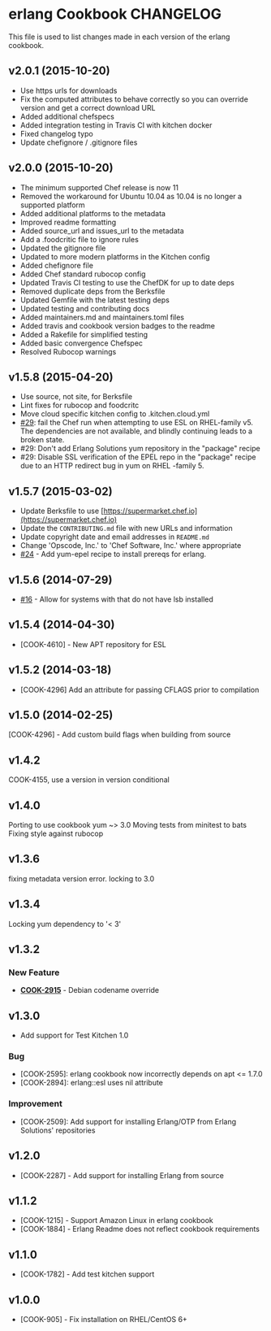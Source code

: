 # erlang Cookbook CHANGELOG
This file is used to list changes made in each version of the erlang cookbook.

## v2.0.1 (2015-10-20)
- Use https urls for downloads
- Fix the computed attributes to behave correctly so you can override version and get a correct download URL
- Added additional chefspecs
- Added integration testing in Travis CI with kitchen docker
- Fixed changelog typo
- Update chefignore / .gitignore files

## v2.0.0 (2015-10-20)
- The minimum supported Chef release is now 11
- Removed the workaround for Ubuntu 10.04 as 10.04 is no longer a supported platform
- Added additional platforms to the metadata
- Improved readme formatting
- Added source_url and issues_url to the metadata
- Add a .foodcritic file to ignore rules
- Updated the gitignore file
- Updated to more modern platforms in the Kitchen config
- Added chefignore file
- Added Chef standard rubocop config
- Updated Travis CI testing to use the ChefDK for up to date deps
- Removed duplicate deps from the Berksfile
- Updated Gemfile with the latest testing deps
- Updated testing and contributing docs
- Added maintainers.md and maintainers.toml files
- Added travis and cookbook version badges to the readme
- Added a Rakefile for simplified testing
- Added basic convergence Chefspec
- Resolved Rubocop warnings

## v1.5.8 (2015-04-20)
- Use source, not site, for Berksfile
- Lint fixes for rubocop and foodcritc
- Move cloud specific kitchen config to .kitchen.cloud.yml
- [#29](https://github.com/chef-cookbooks/erlang/pull/29): fail the Chef run when attempting to use ESL on RHEL-family v5. The dependencies are not available, and blindly continuing leads to a broken state.
- #29: Don't add Erlang Solutions yum repository in the "package" recipe
- #29: Disable SSL verification of the EPEL repo in the "package" recipe due to an HTTP redirect bug in yum on RHEL -family 5.

## v1.5.7 (2015-03-02)
- Update Berksfile to use [https://supermarket.chef.io](https://supermarket.chef.io)
- Update the `CONTRIBUTING.md` file with new URLs and information
- Update copyright date and email addresses in `README.md`
- Change 'Opscode, Inc.' to 'Chef Software, Inc.' where appropriate
- [#24](https://github.com/chef-cookbooks/erlang/issues/24) - Add yum-epel recipe to install prereqs for erlang.

## v1.5.6 (2014-07-29)
- [#16](https://github.com/chef-cookbooks/erlang/issues/16) - Allow for systems with that do not have lsb installed

## v1.5.4 (2014-04-30)
- [COOK-4610] - New APT repository for ESL

## v1.5.2 (2014-03-18)
- [COOK-4296] Add an attribute for passing CFLAGS prior to compilation

## v1.5.0 (2014-02-25)
[COOK-4296] - Add custom build flags when building from source

## v1.4.2
COOK-4155, use a version in version conditional

## v1.4.0
Porting to use cookbook yum ~> 3.0 Moving tests from minitest to bats Fixing style against rubocop

## v1.3.6
fixing metadata version error. locking to 3.0

## v1.3.4
Locking yum dependency to '< 3'

## v1.3.2
### New Feature
- **[COOK-2915](https://tickets.opscode.com/browse/COOK-2915)** - Debian codename override

## v1.3.0
- Add support for Test Kitchen 1.0

### Bug
- [COOK-2595]: erlang cookbook now incorrectly depends on apt <= 1.7.0
- [COOK-2894]: erlang::esl uses nil attribute

### Improvement
- [COOK-2509]: Add support for installing Erlang/OTP from Erlang Solutions' repositories

## v1.2.0
- [COOK-2287] - Add support for installing Erlang from source

## v1.1.2
- [COOK-1215] - Support Amazon Linux in erlang cookbook
- [COOK-1884] - Erlang Readme does not reflect cookbook requirements

## v1.1.0
- [COOK-1782] - Add test kitchen support

## v1.0.0
- [COOK-905] - Fix installation on RHEL/CentOS 6+
